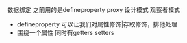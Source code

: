 数据绑定 之前用的是defineproperty proxy
设计模式 观察者模式

- defineproperty 可以让我们对属性修饰|存取修饰，排他处理
- 围绕一个属性 同时有getters setters